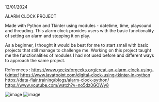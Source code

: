 12/01/2024

ALARM CLOCK PROJECT

Made with Python and Tkinter using modules - datetime, time, playsound and threading.
This alarm clock provides users with the basic functionality of setting an alarm and stopping it on play.

As a beginner, I thought it would be best for me to start small with basic projects that still manage to challenge me.
Working on this project taught me the functionalities of modules I had not used before and different ways to approach the same project.

References :
https://www.geeksforgeeks.org/creat-an-alarm-clock-using-tkinter/ 
https://www.javatpoint.com/digital-clock-using-tkinter-in-python
https://data-flair.training/blogs/alarm-clock-python/
https://www.youtube.com/watch?v=no5dz0GOWy8

![image](https://github.com/aashwijat/alarm-clock-app/assets/156063748/0e975073-f58e-4e6d-ba46-8c295cc5095b)
![image](https://github.com/aashwijat/alarm-clock-app/assets/156063748/7c7a0e46-efef-4759-9451-6ff80121f91a)

